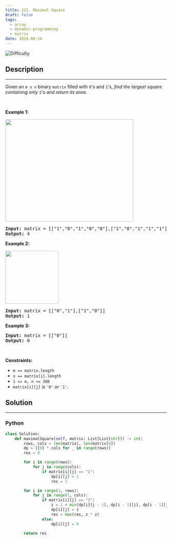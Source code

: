 ```yaml
---
title: 221. Maximal Square
draft: false
tags: 
  - array
  - dynamic-programming
  - matrix
date: 2024-08-14
---
```


![Difficulty](https://img.shields.io/badge/Difficulty-Medium-blue.svg)

## Description

---
<p>Given an <code>m x n</code> binary <code>matrix</code> filled with <code>0</code>&#39;s and <code>1</code>&#39;s, <em>find the largest square containing only</em> <code>1</code>&#39;s <em>and return its area</em>.</p>

<p>&nbsp;</p>
<p><strong class="example">Example 1:</strong></p>
<img alt="" src="https://assets.leetcode.com/uploads/2020/11/26/max1grid.jpg" style="width: 400px; height: 319px;" />
<pre>
<strong>Input:</strong> matrix = [[&quot;1&quot;,&quot;0&quot;,&quot;1&quot;,&quot;0&quot;,&quot;0&quot;],[&quot;1&quot;,&quot;0&quot;,&quot;1&quot;,&quot;1&quot;,&quot;1&quot;],[&quot;1&quot;,&quot;1&quot;,&quot;1&quot;,&quot;1&quot;,&quot;1&quot;],[&quot;1&quot;,&quot;0&quot;,&quot;0&quot;,&quot;1&quot;,&quot;0&quot;]]
<strong>Output:</strong> 4
</pre>

<p><strong class="example">Example 2:</strong></p>
<img alt="" src="https://assets.leetcode.com/uploads/2020/11/26/max2grid.jpg" style="width: 165px; height: 165px;" />
<pre>
<strong>Input:</strong> matrix = [[&quot;0&quot;,&quot;1&quot;],[&quot;1&quot;,&quot;0&quot;]]
<strong>Output:</strong> 1
</pre>

<p><strong class="example">Example 3:</strong></p>

<pre>
<strong>Input:</strong> matrix = [[&quot;0&quot;]]
<strong>Output:</strong> 0
</pre>

<p>&nbsp;</p>
<p><strong>Constraints:</strong></p>

<ul>
	<li><code>m == matrix.length</code></li>
	<li><code>n == matrix[i].length</code></li>
	<li><code>1 &lt;= m, n &lt;= 300</code></li>
	<li><code>matrix[i][j]</code> is <code>&#39;0&#39;</code> or <code>&#39;1&#39;</code>.</li>
</ul>


## Solution

---
### Python
``` py title='maximal-square'
class Solution:
    def maximalSquare(self, matrix: List[List[str]]) -> int:
        rows, cols = len(matrix), len(matrix[0])
        dp = [[0] * cols for _ in range(rows)]
        res = 0

        for i in range(rows):
            for j in range(cols):
                if matrix[i][j] == "1":
                    dp[i][j] = 1
                    res = 1

        for i in range(1, rows):
            for j in range(1, cols):
                if matrix[i][j] == "1":
                    z = 1 + min(dp[i][j - 1], dp[i - 1][j], dp[i - 1][j - 1])
                    dp[i][j] = z
                    res = max(res, z * z)
                else:
                    dp[i][j] = 0

        return res
        

```

